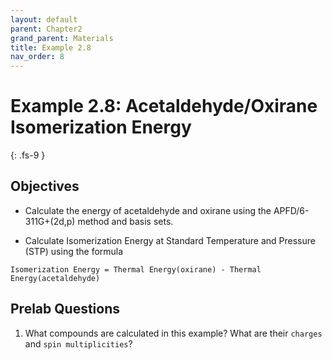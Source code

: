 ```yaml
---
layout: default
parent: Chapter2
grand_parent: Materials
title: Example 2.8
nav_order: 8
---
```


# Example 2.8: Acetaldehyde/Oxirane Isomerization Energy
{: .fs-9 }

## Objectives
- Calculate the energy of acetaldehyde and oxirane using the APFD/6-311G+(2d,p) method and basis sets.

- Calculate Isomerization Energy at Standard Temperature and Pressure (STP) using the formula

```
Isomerization Energy = Thermal Energy(oxirane) - Thermal Energy(acetaldehyde)
```

## Prelab Questions

1. What compounds are calculated in this example? What are their `charges` and `spin multiplicities`?